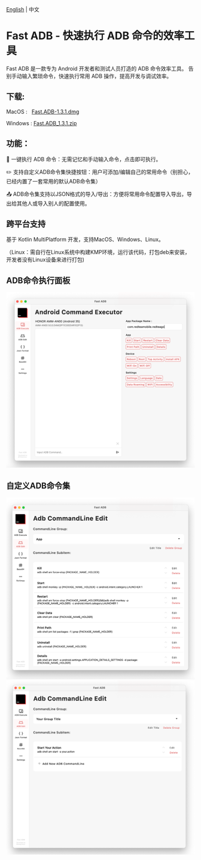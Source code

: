 
[English](https://github.com/Maxyjy/FastADB/blob/main/README.md) | 中文

# Fast ADB - 快速执行 ADB 命令的效率工具

Fast ADB 是一款专为 Android 开发者和测试人员打造的 ADB 命令效率工具。
告别手动输入繁琐命令，快速执行常用 ADB 操作，提高开发与调试效率。

## 下载:
MacOS :&nbsp;&nbsp;&nbsp;[Fast.ADB-1.3.1.dmg](https://github.com/Maxyjy/FastADB/releases/download/v1.3.1/Fast.ADB-1.3.1.dmg)

Windows : [Fast.ADB_1.3.1.zip](https://github.com/Maxyjy/FastADB/releases/download/v1.3.1/Fast.ADB_1.3.1.zip)

## 功能：
🚀 一键执行 ADB 命令：无需记忆和手动输入命令，点击即可执行。

✏️ 支持自定义ADB命令集快捷按钮：用户可添加/编辑自己的常用命令（别担心，已经内置了一套常用的默认ADB命令集）

📤 ADB命令集支持以JSON格式的导入/导出：方便将常用命令配置导入导出，导出给其他人或导入别人的配置使用。

## 跨平台支持
基于 Kotlin MultiPlatform 开发，支持MacOS、Windows、Linux。

（Linux：需自行在Linux系统中构建KMP环境，运行该代码，打包deb来安装，开发者没有Linux设备来进行打包)

## ADB命令执行面板
<img src="https://github.com/Maxyjy/FastADB/blob/main/screenshot/adb.png" alt="Fast ADB Logo" width="800"/>

## 自定义ADB命令集
<img src="https://github.com/Maxyjy/FastADB/blob/main/screenshot/edit.png" alt="Fast ADB Logo" width="800"/>
<img src="https://github.com/Maxyjy/FastADB/blob/main/screenshot/edit_2.png" alt="Fast ADB Logo" width="800"/>

